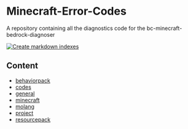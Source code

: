 # Minecraft-Error-Codes

A repository containing all the diagnostics code for the bc-minecraft-bedrock-diagnoser

[![Create markdown indexes](https://github.com/Blockception/Minecraft-Error-Codes/actions/workflows/create-indexes.yml/badge.svg)](https://github.com/Blockception/Minecraft-Error-Codes/actions/workflows/create-indexes.yml)

## Content

- [behaviorpack](./behaviorpack/index.md)
- [codes](./codes/index.md)
- [general](./general/index.md)
- [minecraft](./minecraft/index.md)
- [molang](./molang/index.md)
- [project](./project/index.md)
- [resourcepack](./resourcepack/index.md)
